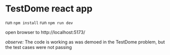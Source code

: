 # TestDome react app

run `npm install`
run `npm run dev`

open browser to http://localhost:5173/

_observe:_ The code is working as was demoed in the TestDome problem, but the test cases were not passing